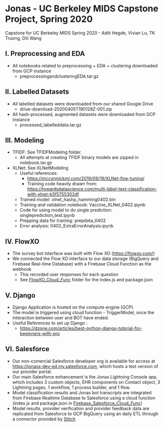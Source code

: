 # Jonas - UC Berkeley MIDS Capstone Project, Spring 2020
Capstone for UC Berkeley MIDS Spring 2020 - Aditi Hegde, Vivian Lu, TK Truong, Dili Wang

## I. Preprocessing and EDA 
* All notebooks related to preprocessing + EDA + clustering downloaded from GCP instance
    * preprocessingandclusteringEDA.tar.gz 

## II. Labelled Datasets 
* All labelled datasets were downloaded from our shared Google Drive
    * drive-download-20200405T190128Z-001.zip 
* All hash-processed, augmented datasets were downloaded from GCP instance 
    * processed_labelleddata.tar.gz 

## III. Modeling 
* TFIDF: See TFIDFModeling folder.  
    * All attempts at creating TFIDF binary models are zipped in notebook.tar.gz
* XLNet: See XLNetModeling 
    * Useful references: 
        * https://mccormickml.com/2019/09/19/XLNet-fine-tuning/
        * Training code heavily drawn from: https://towardsdatascience.com/multi-label-text-classification-with-xlnet-b5f5755302df
    * Trained model: xlnet_hashp_hamming0402.bin 
    * Training and validation notebook: Vaccine_XLNet_0402.ipynb 
    * Code for using model to do single prediction: singleprediction_test.ipynb
    * Prepping data for training: prepdata_0402
    * Error analysis: 0402_ExtraErrorAnalysis.ipynb

## IV. FlowXO 
* The survey bot interface was built with Flow XO (https://flowxo.com/)
* We connected the Flow XO interface to our data storage (BigQuery and Firebase Real-time Database) with a Firebase Cloud Function as the webhook
    * This recorded user responses for each question
    * See [FlowXO_Cloud_Func](https://github.com/dwang-ischool/Jonas/tree/master/FlowXO_Cloud_Func) folder for the index.js and package.json

## V. Django 
* Django Application is hosted on the compute engine (GCP).
* The model is triggered using cloud function - TriggerModel, once the interaction between user and BOT have ended.
* Useful References to set up Django : 
    * https://dzone.com/articles/best-python-django-tutorial-for-beginners-with-pro

## VI. Salesforce
* Our non-comercial Salesforce developer org is available for access at https://jonass-dev-ed.my.salesforce.com, which hosts a test version of our provider portal. 
* Our main Salesforce enhancement is the Jonas Lightning Console app, which includes 3 custom objects, EHR components on Contact object, 3 Lightning pages, 1 workflow, 1 process builder, and 1 flow. 
* Model classification results and Jonas bot transcripts are integrated from Firebase Realtime Database to Salesforce using a cloud function (index.js and package.json in [Firebase_Salesforce_Cloud_Func](https://github.com/dwang-ischool/Jonas/tree/master/Firebase_Salesforce_Cloud_Func))
* Model results, provider verification and provider feedback data are replicated from Salesforce to GCP BigQuery using an daily ETL through a connector provided by [Stitch](https://www.stitchdata.com/)
